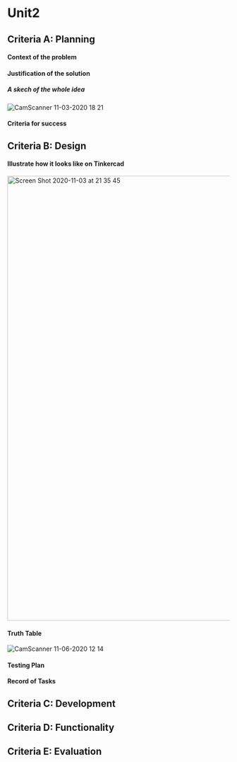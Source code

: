 # Unit2

## Criteria A: Planning
#### Context of the problem
#### Justification of the solution

##### A skech of the whole idea
![CamScanner 11-03-2020 18 21](https://user-images.githubusercontent.com/60457723/97968515-17067880-1e02-11eb-9c2f-cd563cd81271.png)

#### Criteria for success
## Criteria B: Design

#### Illustrate how it looks like on Tinkercad
<img width="1005" alt="Screen Shot 2020-11-03 at 21 35 45" src="https://user-images.githubusercontent.com/60457723/97986108-92752380-1e1c-11eb-9ab4-1871509010e4.png">

#### Truth Table 
![CamScanner 11-06-2020 12 14](https://user-images.githubusercontent.com/60457723/98322154-1bad7580-202a-11eb-9b51-124f6a3b1df7.jpg)


#### Testing Plan
#### Record of Tasks
## Criteria C: Development
## Criteria D: Functionality
## Criteria E: Evaluation
